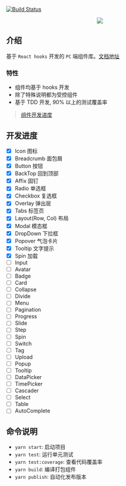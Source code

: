 [![Build Status](https://travis-ci.org/ming-cult/snake-design.png)](https://travis-ci.org/ming-cult/snake-design)

<div align="center">
  <img src="https://raw.githubusercontent.com/ming-cult/snake-design/master/docs/images/snake.png">
</div>

## 介绍

基于 `React hooks` 开发的 `PC` 端组件库。[文档地址](https://ming-cult.github.io/snake-design)

### 特性

- 组件均基于 hooks 开发
- 除了特殊说明都为受控组件
- 基于 TDD 开发, 90% 以上的测试覆盖率

> [组件开发进度](https://github.com/ming-cult/snake-design/projects/1)

## 开发进度

- [x] Icon 图标
- [x] Breadcrumb 面包屑
- [x] Button 按钮
- [x] BackTop 回到顶部
- [x] Affix 固钉
- [x] Radio 单选框
- [x] Checkbox 复选框
- [x] Overlay 弹出层
- [x] Tabs 标签页
- [x] Layout(Row, Col) 布局
- [x] Modal 模态框
- [x] DropDown 下拉框
- [x] Popover 气泡卡片
- [x] Tooltip 文字提示
- [x] Spin 加载
- [ ] Input
- [ ] Avatar
- [ ] Badge
- [ ] Card
- [ ] Collapse
- [ ] Divide
- [ ] Menu
- [ ] Pagination
- [ ] Progress
- [ ] Slide
- [ ] Step
- [ ] Spin
- [ ] Switch
- [ ] Tag
- [ ] Upload
- [ ] Popup
- [ ] Tooltip
- [ ] DataPicker
- [ ] TimePicker
- [ ] Cascader
- [ ] Select
- [ ] Table
- [ ] AutoComplete

## 命令说明

- `yarn start`: 启动项目
- `yarn test`: 运行单元测试
- `yarn test:coverage`: 查看代码覆盖率
- `yarn build`: 编译打包组件
- `yarn publish`: 自动化发布版本
